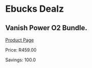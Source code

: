 
# Ebucks Dealz
## Vanish Power O2 Bundle.
[Product Page](https://www.ebucks.com/web/shop/productSelected.do?prodId=1140742612&catId=909917204)

Price: R459.00

Savings: 100.0


	